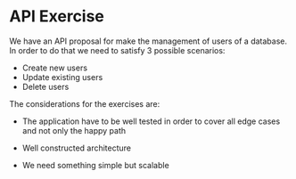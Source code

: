 # API Exercise

We have an API proposal for make the management of users of a database. In order 
to do that we need to satisfy 3 possible scenarios:

- Create new users
- Update existing users
- Delete users

The considerations for the exercises are:
- The application have to be well tested in order to cover all
edge cases and not only the happy path

- Well constructed architecture

- We need something simple but scalable